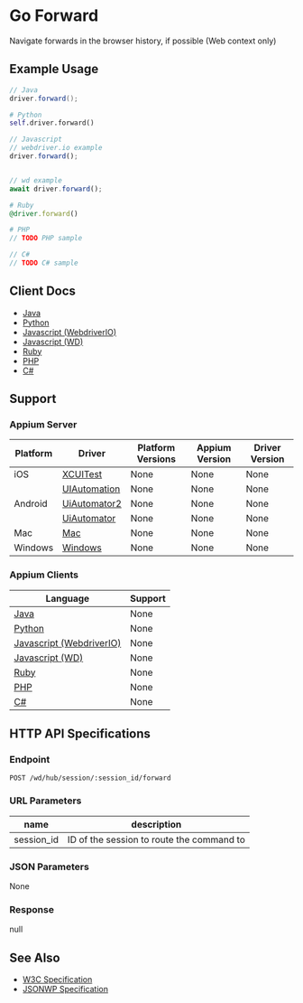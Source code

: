 # Go Forward

Navigate forwards in the browser history, if possible (Web context only)
## Example Usage

```java
// Java
driver.forward();

```

```python
# Python
self.driver.forward()

```

```javascript
// Javascript
// webdriver.io example
driver.forward();


// wd example
await driver.forward();

```

```ruby
# Ruby
@driver.forward()

```

```php
# PHP
// TODO PHP sample

```

```csharp
// C#
// TODO C# sample

```



## Client Docs

 * [Java](https://seleniumhq.github.io/selenium/docs/api/java/org/openqa/selenium/WebDriver.Navigation.html#forward--) 
 * [Python](http://selenium-python.readthedocs.io/api.html#selenium.webdriver.remote.webdriver.WebDriver.forward) 
 * [Javascript (WebdriverIO)](http://webdriver.io/api/protocol/forward.html#description) 
 * [Javascript (WD)](https://github.com/admc/wd/blob/master/lib/commands.js#L626) 
 * [Ruby](http://www.rubydoc.info/gems/selenium-webdriver/Selenium/WebDriver/Navigation:forward) 
 * [PHP](https://github.com/appium/php-client/) 
 * [C#](https://github.com/appium/appium-dotnet-driver/) 

## Support

### Appium Server

|Platform|Driver|Platform Versions|Appium Version|Driver Version|
|--------|----------------|------|--------------|--------------|
| iOS | [XCUITest](/docs/en/drivers/ios-xcuitest.md) | None | None | None |
|  | [UIAutomation](/docs/en/drivers/ios-uiautomation.md) | None | None | None |
| Android | [UiAutomator2](/docs/en/drivers/android-uiautomator2.md) | None | None | None |
|  | [UiAutomator](/docs/en/drivers/android-uiautomator.md) | None | None | None |
| Mac | [Mac](/docs/en/drivers/mac.md) | None | None | None |
| Windows | [Windows](/docs/en/drivers/windows.md) | None | None | None |

### Appium Clients 

|Language|Support|
|--------|-------|
|[Java](https://github.com/appium/java-client/releases/latest)| None |
|[Python](https://github.com/appium/python-client/releases/latest)| None |
|[Javascript (WebdriverIO)](http://webdriver.io/index.html)| None |
|[Javascript (WD)](https://github.com/admc/wd/releases/latest)| None |
|[Ruby](https://github.com/appium/ruby_lib/releases/latest)| None |
|[PHP](https://github.com/appium/php-client/releases/latest)| None |
|[C#](https://github.com/appium/appium-dotnet-driver/releases/latest)| None |

## HTTP API Specifications

### Endpoint

`POST /wd/hub/session/:session_id/forward`

### URL Parameters

|name|description|
|----|-----------|
|session_id|ID of the session to route the command to|

### JSON Parameters

None

### Response

null

## See Also

* [W3C Specification](https://www.w3.org/TR/webdriver/#dfn-forward)
* [JSONWP Specification](https://github.com/SeleniumHQ/selenium/wiki/JsonWireProtocol#sessionsessionidforward)
